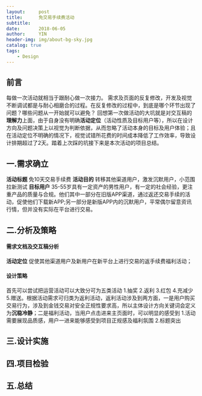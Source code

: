 ```yaml
---
layout:     post
title:      免交易手续费活动
subtitle:   
date:       2018-06-05
author:     YIN
header-img: img/about-bg-sky.jpg
catalog: true
tags:
    - Design
---
```


##  前言
每做一次活动就相当于跟耐心做一次接力。
需求及页面的反复修改，开发及视觉不断调试都是与耐心相磨合的过程。在反复修改的过程中，到底是哪个环节出现了问题？哪些问题从一开始就可以避免？
回想第一次做活动的大坑就是对交互稿的**理解力**上面，由于自身没有明确**活动定位**（活动性质及目标用户等），所以在设计方向及问题决策上以视觉为判断依据，从而忽略了活动本身的目标及用户体验；且在活动定位不明确的情况下，视觉试错所花费的时间成本降低了工作效率，导致设计排期超过了2天。踏着上次踩的坑接下来是本次活动的项目总结。
  
## 一.需求确立
**活动标题**  免10天交易手续费
**活动目的**  转移其他渠道用户，激发沉默用户，小范围拉新测试
**目标用户**  35-55岁具有一定资产的男性用户，有一定的社会经验，更注重产品的质量与合规。他们其中一部分在旧版APP渠道，通过返还交易手续的活动，促使他们下载新APP;另一部分是新版APP内的沉默用户，平常偶尔留意资讯行情，但并没有实际在平台进行交易。


## 二.分析及策略
#### 需求文档及交互稿分析
  **活动定位**  促使其他渠道用户及新用户在新平台上进行交易的返手续费福利活动；
  
#### 设计策略
  首先可以尝试把运营活动可以大致分可为五类活动 1.抽奖 2.返利 3.红包 4.充减少 5.赠送。根据活动需求可归类为返利活动，返利活动涉及到两方面，一是用户购买交易行为，涉及到金钱交易对安全正规性要求高，所以主体设计方向关键词会定义为**沉稳冷静**；二是福利活动，当用户点击进来主页面时，可以明显的感受到
   1.活动需要展现品质感，用户一进来能够感受到项目正规感及福利氛围
   2.标题突出
   
   
## 三.设计实施

## 四.项目检验 
## 五.总结 

